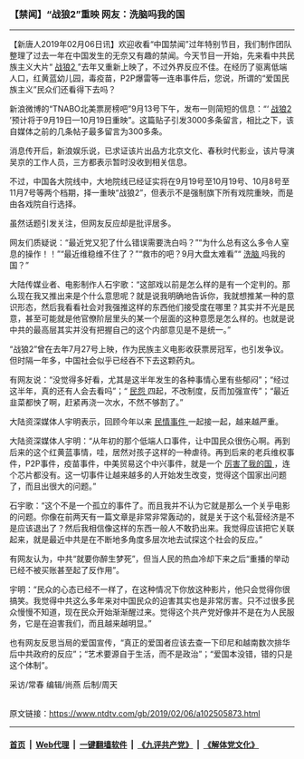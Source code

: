 ### 【禁闻】“战狼2”重映 网友：洗脑吗我的国
------------------------

<div class="post_content">
 <p>
  【新唐人2019年02月06日讯】欢迎收看“中国禁闻”过年特别节目，我们制作团队整理了过去一年在中国发生的无奈又有趣的禁闻。今天节目一开始，先来看中共民族主义大片“
  <a href="https://www.ntdtv.com/gb/战狼2.htm">
   战狼2
  </a>
  ”去年又重新上映了，不过外界反应不佳。在经历了驱离低端人口，红黄蓝幼儿园，毒疫苗，P2P爆雷等一连串事件后，您说，所谓的“爱国民族主义”民众们还看得下去吗？
 </p>
 <p>
  新浪微博的“TNABO北美票房榜吧”9月13号下午，发布一则简短的信息：“‘
  <a href="https://www.ntdtv.com/gb/战狼2.htm">
   战狼2
  </a>
  ’预计将于9月19日—10月19日重映”。这篇贴子引发3000多条留言，相比之下，该自媒体之前的几条帖子最多留言为300多条。
 </p>
 <p>
  消息传开后，新浪娱乐说，已求证该片出品方北京文化、春秋时代影业，该片导演吴京的工作人员，三方都表示暂时没收到相关信息。
 </p>
 <p>
  不过，中国各大院线中，大地院线已经证实将在9月19号至10月19号、10月8号至11月7号等两个档期，择一重映“战狼2”，但表示不是强制旗下所有戏院重映，而是由各戏院自行选择。
 </p>
 <p>
  虽然话题引发关注，但网友反应却是批评居多。
 </p>
 <p>
  网友们质疑说：“最近党又犯了什么错误需要洗白吗？”“为什么总有这么多令人窒息的操作！！”“最近维稳维不住了？”“救市的吧？9月大盘太难看”“
  <a href="https://www.ntdtv.com/gb/洗脑.htm">
   洗脑
  </a>
  吗我的国？”
 </p>
 <p>
  大陆传媒业者、电影制作人石宇歌：“这部戏以前是怎么样的是有一个定判的。那么现在我又推出来是个什么意思呢？就是说我明确地告诉你，我就想推某一种的意识形态，然后我看看社会对我强推这样的东西他们接受度在哪里？其实并不光是民意，甚至可能就是他官僚阶层里头的某一个层面的这种意愿是怎么样的。也就是说中共的最高层其实并没有把握自己的这个内部意见是不是统一。”
 </p>
 <p>
  “战狼2”曾在去年7月27号上映，作为民族主义电影收获票房冠军，也引发争议。但时隔一年多，中国社会似乎已经吞不下去这颗药丸。
 </p>
 <p>
  有网友说：“没觉得多好看，尤其是这半年发生的各种事情心里有些郁闷”；“经过这半年，真的还有人会去看吗”；“
  <a href="https://www.ntdtv.com/gb/民怨.htm">
   民怨
  </a>
  四起，不改制度，反而加强宣传”；“最近韭菜都怏了啊，赶紧再浇一次水，不然不够割了。”
 </p>
 <p>
  大陆资深媒体人宇明表示，回顾今年以来
  <a href="https://www.ntdtv.com/gb/民情事件.htm">
   民情事件
  </a>
  一起接一起，越来越严重。
 </p>
 <p>
  大陆资深媒体人宇明：“从年初的那个低端人口事件，让中国民众很伤心啊。再到后来的这个红黄蓝事情，哇，居然对孩子这样的一种虐待。再到后来的老兵维权事件，P2P事件，疫苗事件，中美贸易这个中兴事件，就是一个
  <a href="https://www.ntdtv.com/gb/厉害了我的国.htm">
   厉害了我的国
  </a>
  ，连个芯片都没有。这一切事件让越来越多的人开始发生改变，觉得这个国家出问题了，而且出很大的问题。”
 </p>
 <p>
  石宇歌：“这个不是一个孤立的事件了。而且我并不认为它就是那么一个关乎电影的问题。你像在前两天有一篇文章是非常非常轰动的，就是关于这个私营经济是不是应该退出了？然后我相信像这样的东西一般人不敢扔出来。我觉得应该把它关联起来，就是最近中共是在不断地多角度多层次地去试探这个社会的反应。”
 </p>
 <p>
  有网友认为，中共“就要你醉生梦死”，但当人民的热血冷却下来之后“重播的举动已经不被买账甚至起了反作用”。
 </p>
 <p>
  宇明：“民众的心态已经不一样了，在这种情况下你放这种影片，他只会觉得你很搞笑。我觉得中共这么多年来对中国民众的迫害其实也是非常厉害。只不过很多民众慢慢不知道，现在民众开始渐渐醒过来。觉得这个共产党好像并不是在为人民服务，它是在迫害我们，而且越来越明显。”
 </p>
 <p>
  也有网友反思当局的爱国宣传，“真正的爱国者应该去查一下印尼和越南数次排华后中共政府的反应”；“艺术要源自于生活，而不是政治”；“爱国本没错，错的只是这个体制”。
 </p>
 <p>
  采访/常春 编辑/尚燕 后制/周天
 </p>
 <p>
 </p>
 <div class="single_ad">
 </div>
</div>

<br/>原文链接：https://www.ntdtv.com/gb/2019/02/06/a102505873.html


------------------------
#### [首页](https://github.com/gfw-breaker/banned-news/blob/master/README.md) &nbsp;|&nbsp; [Web代理](https://github.com/labour-camp/helloworld) &nbsp;|&nbsp; [一键翻墙软件](https://github.com/gfw-breaker/nogfw/blob/master/README.md) &nbsp;|&nbsp; [《九评共产党》](https://github.com/gfw-breaker/9ping.md/blob/master/README.md#九评之一评共产党是什么) &nbsp;|&nbsp; [《解体党文化》](https://github.com/gfw-breaker/jtdwh.md/blob/master/README.md#绪论)

